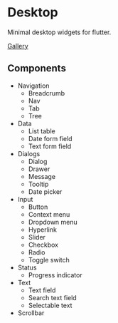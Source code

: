 # Desktop

Minimal desktop widgets for flutter.

[Gallery](https://adrianos42.github.io/desktop/)

## Components

* Navigation
  * Breadcrumb
  * Nav
  * Tab
  * Tree
* Data
  * List table
  * Date form field
  * Text form field
* Dialogs
  * Dialog
  * Drawer
  * Message
  * Tooltip
  * Date picker
* Input
  * Button
  * Context menu
  * Dropdown menu
  * Hyperlink
  * Slider
  * Checkbox
  * Radio
  * Toggle switch
* Status
  * Progress indicator
* Text
  * Text field
  * Search text field
  * Selectable text
* Scrollbar
